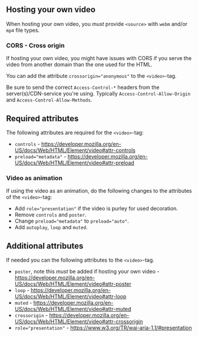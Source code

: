 ## Hosting your own video

When hosting your own video, you *must* provide `<source>` with `webm` and/or `mp4` file types.

### CORS - Cross origin

If hosting your own video, you might have issues with CORS if you serve the video from another domain than the one used for the HTML.

You can add the attribute `crossorigin="anonymous"` to the `<video>`-tag.

Be sure to send the correct `Access-Control-*` headers from the server(s)/CDN-service you're using. Typically `Access-Control-Allow-Origin` and `Access-Control-Allow-Methods`.

## Required attributes

The following attributes are required for the `<video>`-tag:

- `controls` - https://developer.mozilla.org/en-US/docs/Web/HTML/Element/video#attr-controls
- `preload="metadata"` - https://developer.mozilla.org/en-US/docs/Web/HTML/Element/video#attr-preload

### Video as animation

If using the video as an animation, do the following changes to the attributes of the `<video>`-tag:

- Add `role="presentation"` if the video is purley for used decoration.
- Remove `controls` and `poster`.
- Change `preload="metadata"` to `preload="auto"`.
- Add `autoplay`, `loop` and `muted`.

## Additional attributes

If needed you can the following attributes to the `<video>`-tag.

- `poster`, note this *must* be added if hosting your own video - https://developer.mozilla.org/en-US/docs/Web/HTML/Element/video#attr-poster
- `loop` - https://developer.mozilla.org/en-US/docs/Web/HTML/Element/video#attr-loop
- `muted` - https://developer.mozilla.org/en-US/docs/Web/HTML/Element/video#attr-muted
- `crossorigin` - https://developer.mozilla.org/en-US/docs/Web/HTML/Element/video#attr-crossorigin
- `role="presentation"` - https://www.w3.org/TR/wai-aria-1.1/#presentation

